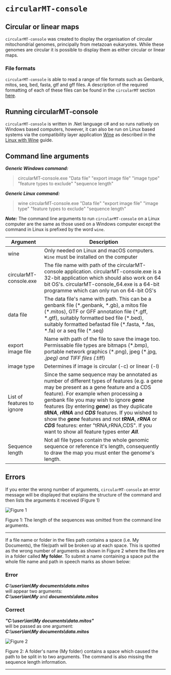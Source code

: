 # ````circularMT-console````

## Circular or linear maps

```circularMT-console``` was created to display the organisation of circular mitochondrial genomes, principally from metazoan eukaryotes. While these genomes are circular it is possible to display them as either circular or linear maps. 

### File formats 
```circularMT-console``` is able to read a range of file formats such as Genbank, mitos, seq, bed, fasta, gtf and gff files. A description of the required formatting of each of these files can be found in the ```circularMT``` section [here](../../Guide/FileFormats.md).

## Running circularMT-console

```circularMT-console``` is written in .Net language c# and so runs natively on Windows based computers, however, it can also be run on Linux based systems via the compatibility layer application [Wine](https://www.winehq.org/) as described in the [Linux with Wine](../Linux_with_Wine/README.md) guide.

## Command line arguments

***Generic Windows command:***

> circularMT-console.exe "Data file" "export image file" "image type" "feature types to exclude" "sequence length"

***Generic Linux command:*** 

> wine circularMT-console.exe "Data file" "export image file" "image type" "feature types to exclude" "sequence length"

***Note:*** The command line arguments to run ```circularMT-console``` on a Linux computer are the same as those used on a Windows computer except the command in Linux is prefixed by the word ```wine```.

|Argument|Description|
|-|-|
|wine|Only needed on Linux and macOS computers. ```Wine``` must be installed on the computer|
|circularMT-console.exe|The file name with path of the circularMT-console application. circularMT-console.exe is a 32-bit application which should also work on 64 bit OS's. circularMT-console_64.exe is a 64-bit programme which can only run on 64-bit OS's
|data file| The data file's name with path. This can be a genbank file (\*.genbank, \*.gb), a mitos file (\*.mitos), GTF or GFF annotation file (\*.gff, \*.gtf), suitably formatted bed file (\*.bed), suitably formatted befastad file (\*.fasta, \*.fas, \*.fa) or a seq file (\*.seq)|
|export image file| Name with path of the file to save the image too. Permissable file types are bitmaps (\*.bmp), portable network graphics (\*.png), jpeg (\*.jpg, *.jpeg) and TIFF files (*.tiff)|
|image type| Determines if image is circular (-c) or linear (-l)|
|List of features to ignore|Since the same sequence may be annotated as number of different types of features (e.g. a gene may be present as a gene feature and a CDS feature). For example when processing a genbank file you may wish to ignore ***gene*** features (by entering ***gene***) as they duplicate ***tRNA***, ***rRNA*** and ***CDS*** features. If you wished to show the ***gene*** features and not ***tRNA***, ***rRNA*** or ***CDS*** features: enter "tRNA,rRNA,CDS". If you want to show all feature types enter ***All***.|
|Sequence length|Not all file types contain the whole genomic sequence or reference it's length, consequently to draw the map you must enter the genome's length.|

## Errors

If you enter the wrong number of arguments, ```circularMT-console``` an error message will be displayed that explains the structure of the command and then lists the arguments it received (Figure 1)

![Figure 1](images/figure1.jpg)

Figure 1: The length of the sequences was omitted from the command line arguments.

<hr />

If a file name or folder in the files path contains a space (i.e. My Documents), the file/path will be broken up at each space. This is spotted as the wrong number of arguments as shown in Figure 2 where the files are in a folder called __My folder__. To submit a name containing a space put the whole file name and path in speech marks as shown below:


### Error
***C:\user\ian\My documents\data.mitos***   
will appear two arguments:   
***C:\user\ian\My*** and ***documents\data.mitos*** 

### Correct
***"C:\user\ian\My documents\data.mitos"***   
will be passed as one argument:   
***C:\user\ian\My documents\data.mitos*** 

![Figure 2](images/figure2.jpg)

Figure 2: A folder's name (My folder) contains a space which caused the path to be split in to two arguments. The command is also missing the sequence length information.

<hr />